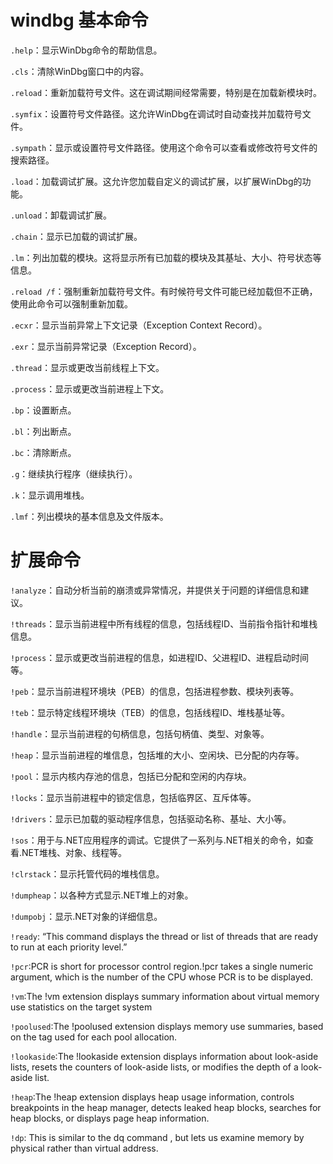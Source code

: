 # windbg 基本命令

`.help`：显示WinDbg命令的帮助信息。

`.cls`：清除WinDbg窗口中的内容。

`.reload`：重新加载符号文件。这在调试期间经常需要，特别是在加载新模块时。

`.symfix`：设置符号文件路径。这允许WinDbg在调试时自动查找并加载符号文件。

`.sympath`：显示或设置符号文件路径。使用这个命令可以查看或修改符号文件的搜索路径。

`.load`：加载调试扩展。这允许您加载自定义的调试扩展，以扩展WinDbg的功能。

`.unload`：卸载调试扩展。

`.chain`：显示已加载的调试扩展。

`.lm`：列出加载的模块。这将显示所有已加载的模块及其基址、大小、符号状态等信息。

`.reload /f`：强制重新加载符号文件。有时候符号文件可能已经加载但不正确，使用此命令可以强制重新加载。

`.ecxr`：显示当前异常上下文记录（Exception Context Record）。

`.exr`：显示当前异常记录（Exception Record）。

`.thread`：显示或更改当前线程上下文。

`.process`：显示或更改当前进程上下文。

`.bp`：设置断点。

`.bl`：列出断点。

`.bc`：清除断点。

`.g`：继续执行程序（继续执行）。

`.k`：显示调用堆栈。

`.lmf`：列出模块的基本信息及文件版本。

# 扩展命令

`!analyze`：自动分析当前的崩溃或异常情况，并提供关于问题的详细信息和建议。

`!threads`：显示当前进程中所有线程的信息，包括线程ID、当前指令指针和堆栈信息。

`!process`：显示或更改当前进程的信息，如进程ID、父进程ID、进程启动时间等。

`!peb`：显示当前进程环境块（PEB）的信息，包括进程参数、模块列表等。

`!teb`：显示特定线程环境块（TEB）的信息，包括线程ID、堆栈基址等。

`!handle`：显示当前进程的句柄信息，包括句柄值、类型、对象等。

`!heap`：显示当前进程的堆信息，包括堆的大小、空闲块、已分配的内存等。

`!pool`：显示内核内存池的信息，包括已分配和空闲的内存块。

`!locks`：显示当前进程中的锁定信息，包括临界区、互斥体等。

`!drivers`：显示已加载的驱动程序信息，包括驱动名称、基址、大小等。

`!sos`：用于与.NET应用程序的调试。它提供了一系列与.NET相关的命令，如查看.NET堆栈、对象、线程等。

`!clrstack`：显示托管代码的堆栈信息。

`!dumpheap`：以各种方式显示.NET堆上的对象。

`!dumpobj`：显示.NET对象的详细信息。

`!ready`: “This command displays the thread or list of threads that are ready to run at each priority level.”

`!pcr`:PCR is short for processor control region.!pcr takes a single numeric argument, which is the number of the CPU whose PCR is to be displayed.

`!vm`:The !vm extension displays summary information about virtual memory use statistics on the target system

`!poolused`:The !poolused extension displays memory use summaries, based on the tag used for each pool allocation.

`!lookaside`:The !lookaside extension displays information about look-aside lists, resets the counters of look-aside lists, or modifies the depth of a look-aside list.

`!heap`:The !heap extension displays heap usage information, controls breakpoints in the heap manager, detects leaked heap blocks, searches for heap blocks, or displays page heap information.

`!dp`: This is similar to the dq command , but lets us examine memory by physical rather than virtual address.

